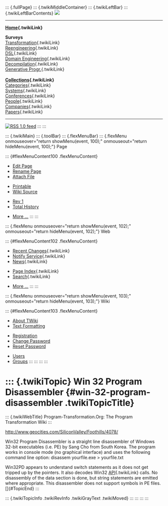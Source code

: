 ::: {.fullPage}
::: {.twikiMiddleContainer}
::: {.twikiLeftBar}
::: {.twikiLeftBarContents}
![](../pub/transformation.gif)

------------------------------------------------------------------------

**[Home](WebHome){.twikiLink}**

**Surveys**\
[Transformation](ProgramTransformation){.twikiLink}\
[Reengineering](ReengineeringWiki){.twikiLink}\
[DSL](DomainSpecificLanguages){.twikiLink}\
[Domain Engineering](DomainEngineering){.twikiLink}\
[Decompilation](DeCompilation){.twikiLink}\
[Generative Progr.](GenerativeProgrammingWiki){.twikiLink}\
\
**[Collections](CategoryCollection){.twikiLink}**\
[Categories](CategoryCategory){.twikiLink}\
[Systems](TransformationSystems){.twikiLink}\
[Conferences](TransformationConferences){.twikiLink}\
[People](TransformationPeople){.twikiLink}\
[Companies](TransformationCompanies){.twikiLink}\
[Papers](CategoryPaper){.twikiLink}

------------------------------------------------------------------------

[![](../pub/rss.gif "RSS 1.0 feed")](WebRss@skin=rss)
:::
:::

::: {.twikiMain}
::: {.toolBar}
::: {.flexMenuBar}
::: {.flexMenu onmouseover="return showMenu(event, 100);" onmouseout="return hideMenu(event, 100);"}
Page

::: {#flexMenuContent100 .flexMenuContent}
-   [Edit
    Page](http://www.program-transformation.org/edit/Transform/Win32ProgramDisassembler?t=1536826409)
-   [Rename
    Page](http://www.program-transformation.org/rename/Transform/Win32ProgramDisassembler)
-   [Attach
    File](http://www.program-transformation.org/attach/Transform/Win32ProgramDisassembler)

<!-- -->

-   [Printable](http://www.program-transformation.org/view/Transform/Win32ProgramDisassembler?skin=print.pattern)
-   [Wiki
    Source](http://www.program-transformation.org/view/Transform/Win32ProgramDisassembler?skin=text&raw=on&contenttype=text/plain)

<!-- -->

-   [Rev
    1](http://www.program-transformation.org/view/Transform/Win32ProgramDisassembler?rev=1.1)
-   [Total
    History](http://www.program-transformation.org/rdiff/Transform/Win32ProgramDisassembler)

<!-- -->

-   [More
    \...](http://www.program-transformation.org/oops/Transform/Win32ProgramDisassembler?template=oopsmore&param1=1.1&param2=1.1)
:::
:::

::: {.flexMenu onmouseover="return showMenu(event, 102);" onmouseout="return hideMenu(event, 102);"}
Web

::: {#flexMenuContent102 .flexMenuContent}
-   [Recent Changes](WebChanges){.twikiLink}
-   [Notify Service](WebNotify){.twikiLink}
-   [News](WebNews){.twikiLink}

<!-- -->

-   [Page Index](WebIndex){.twikiLink}
-   [Search](WebSearch){.twikiLink}

<!-- -->

-   [More
    \...](http://www.program-transformation.org/oops/Transform/Win32ProgramDisassembler?template=oopsmore&param1=1.1&param2=1.1)
:::
:::

::: {.flexMenu onmouseover="return showMenu(event, 103);" onmouseout="return hideMenu(event, 103);"}
Wiki

::: {#flexMenuContent103 .flexMenuContent}
-   [About
    TWiki](http://www.program-transformation.org/view/TWiki/WebHome)
-   [Text
    Formatting](http://www.program-transformation.org/view/TWiki/TextFormattingRules)

<!-- -->

-   [Registration](http://www.program-transformation.org/view/TWiki/TWikiRegistration)
-   [Change
    Password](http://www.program-transformation.org/view/TWiki/ChangePassword)
-   [Reset
    Password](http://www.program-transformation.org/view/TWiki/ResetPassword)

<!-- -->

-   [Users](http://www.program-transformation.org/view/Main/TWikiUsers)
-   [Groups](http://www.program-transformation.org/view/Main/TWikiGroups)
:::
:::
:::
:::

::: {.twikiTopic}
Win 32 Program Disassembler {#win-32-program-disassembler .twikiTopicTitle}
===========================

::: {.twikiWebTitle}
Program-Transformation.Org: The Program Transformation Wiki
:::

<http://www.geocities.com/SiliconValley/Foothills/4078/>

Win32 Program Disassembler is a straight line disassembler of Windows
32-bit executables (i.e. PE) by Sang Cho from South Korea. The program
works in console mode (no graphical interface) and uses the following
command line option: disassem yourfile.exe \> yourfile.txt

Win32PD appears to understand switch statements as it does not get
tripped up by the pointers. It also decodes Win32 [API](API){.twikiLink}
calls. No disassembly of the data section is done, but string statements
are emitted where appropriate. This disassembler does not support
symbols in PE files.\
[]{#TopicEnd}
:::

::: {.twikiTopicInfo .twikiRevInfo .twikiGrayText .twikiMoved}
:::
:::
:::
:::
